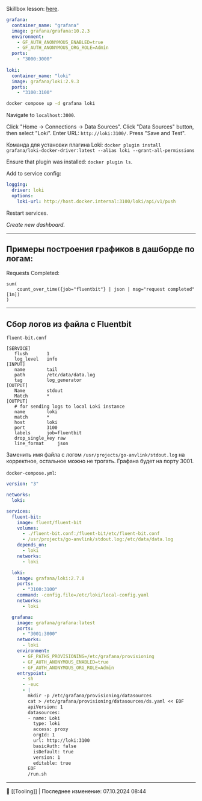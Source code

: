 Skillbox lesson: [here](https://go.skillbox.ru/profession/profession-python/django-framework/468b94e8-6cb8-4485-9bd6-9ab3d79fedc8/videolesson).

```yml
grafana:  
  container_name: "grafana"  
  image: grafana/grafana:10.2.3  
  environment:  
    - GF_AUTH_ANONYMOUS_ENABLED=true  
    - GF_AUTH_ANONYMOUS_ORG_ROLE=Admin  
  ports:  
    - "3000:3000"  
  
loki:  
  container_name: "loki"  
  image: grafana/loki:2.9.3  
  ports:  
    - "3100:3100"
```

```bash
docker compose up -d grafana loki
```

Navigate to `localhost:3000`.

Click "Home -> Connections -> Data Sources".
Click "Data Sources" button, then select "Loki".
Enter URL: `http://loki:3100/`.
Press "Save and Test".

Команда для установки плагина Loki: `docker plugin install grafana/loki-docker-driver:latest --alias loki --grant-all-permissions`

Ensure that plugin was installed: `docker plugin ls`.

Add to service config:
```yaml
logging:  
  driver: loki  
  options:  
    loki-url: http://host.docker.internal:3100/loki/api/v1/push
```

Restart services.

*Create new dashboard.*

---
## Примеры построения графиков в дашборде по логам:

Requests Completed:
```logql
sum(
	count_over_time({job="fluentbit"} | json | msg="request completed" [1m])
)
```

----
## Сбор логов из файла с Fluentbit

`fluent-bit.conf`
```
[SERVICE]
   flush       1
   log_level   info
[INPUT]
   name        tail
   path        /etc/data/data.log
   tag         log_generator
[OUTPUT]
   Name        stdout
   Match       *
[OUTPUT]
   # for sending logs to local Loki instance
   name        loki
   match       *
   host        loki
   port        3100
   labels      job=fluentbit
   drop_single_key raw
   line_format     json
```

Заменить имя файла с логом `/usr/projects/go-anvlink/stdout.log` на корректное, остальное можно не трогать. Графана будет на порту 3001.

`docker-compose.yml`:
```yml
version: "3"

networks:
  loki:

services:
  fluent-bit:
    image: fluent/fluent-bit
    volumes:
      - ./fluent-bit.conf:/fluent-bit/etc/fluent-bit.conf
      - /usr/projects/go-anvlink/stdout.log:/etc/data/data.log
    depends_on:
      - loki
    networks:
      - loki

  loki:
    image: grafana/loki:2.7.0
    ports:
      - "3100:3100"
    command: -config.file=/etc/loki/local-config.yaml
    networks:
      - loki

  grafana:
    image: grafana/grafana:latest
    ports:
      - "3001:3000"
    networks:
      - loki
    environment:
      - GF_PATHS_PROVISIONING=/etc/grafana/provisioning
      - GF_AUTH_ANONYMOUS_ENABLED=true
      - GF_AUTH_ANONYMOUS_ORG_ROLE=Admin
    entrypoint:
      - sh
      - -euc
      - |
        mkdir -p /etc/grafana/provisioning/datasources
        cat > /etc/grafana/provisioning/datasources/ds.yaml << EOF
        apiVersion: 1
        datasources:
        - name: Loki
          type: loki
          access: proxy
          orgId: 1
          url: http://loki:3100
          basicAuth: false
          isDefault: true
          version: 1
          editable: true
        EOF
        /run.sh
```

----
📂 [[Tooling]] | Последнее изменение: 07.10.2024 08:44